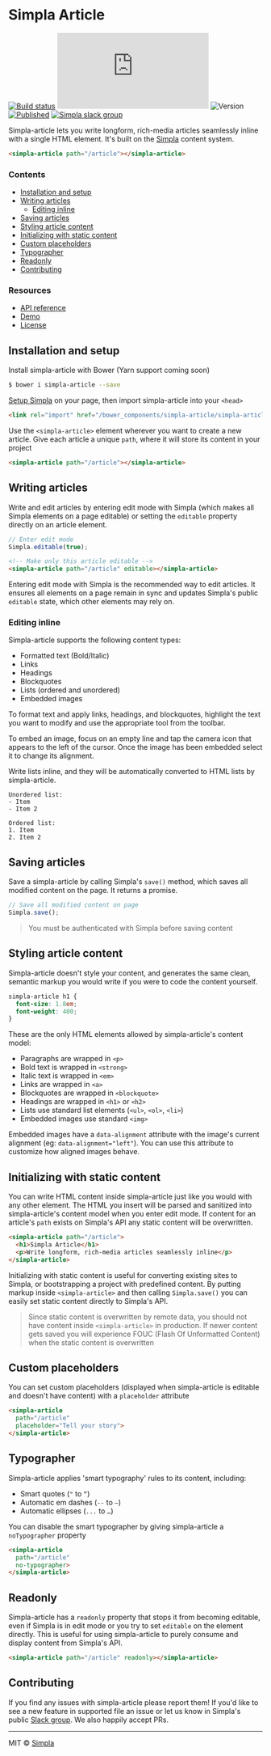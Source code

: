 # Simpla Article
[![Build status][travis-badge]][travis-url] ![Size][size-badge] ![Version][bower-badge] [![Published][webcomponents-badge]][webcomponents-url] [![Simpla slack group][slack-badge]][slack-url]

Simpla-article lets you write longform, rich-media articles seamlessly inline with a single HTML element. It's built on the [Simpla][simpla] content system.

<!---
```
<custom-element-demo>
  <template>
    <script src="https://unpkg.com/webcomponents.js@^0.7.24/webcomponents-lite.min.js"></script>
    <script src="https://unpkg.com/simpla@^2.0.0"></script>
    <script>
      Simpla.init('local');
      Simpla.editable(true);
    </script>

    <link rel="import" href="simpla-article.html">

    <style>
      body {
        font-family: sans-serif;
        color: #303c46;
        padding: 1em 1.5em;
      }

      simpla-article p {
        line-height: 1.6;
      }

      simpla-article h1, h2 {
        font-weight: 400;
        line-height: 1.3;
      }

      simpla-article h1 {
        font-size: 1.8em;
        font-weight: 300;
      }

      simpla-article img {
        max-width: 100%;
      }

      simpla-article img[data-alignment="right"] {
        margin-right: -1em;
      }

      simpla-article img[data-alignment="left"] {
        margin-left: -1em;
      }

      simpla-article blockquote {
        border-left: 1px solid lightGrey;
        padding-left: 1em;
        margin-left: 2em;
        font-weight: 300;
        overflow: hidden;
        font-style: italic;
      }

      simpla-article blockquote p:first-of-type {
        margin-top: 0.5em;
      }

      simpla-article blockquote p:last-of-type {
        margin-bottom: 0.5em;
      }

      simpla-article a {
        text-decoration: none;
        color: #1bd4dc;
      }
    </style>
    <next-code-block></next-code-block>
  </template>
</custom-element-demo>
```
-->

```html
<simpla-article path="/article"></simpla-article>
```

### Contents

- [Installation and setup](#installation-and-setup)
- [Writing articles](#writing-articles)
  - [Editing inline](#editing-inline)
- [Saving articles](#saving-articles)
- [Styling article content](#styling-article-content)
- [Initializing with static content](#initializing-with-static-content)
- [Custom placeholders](#custom-placeholders)
- [Typographer](#typographer)
- [Readonly](#readonly)
- [Contributing](#contributing)

### Resources

- [API reference][api]
- [Demo][demo]
- [License][license]

## Installation and setup

Install simpla-article with Bower (Yarn support coming soon)

```sh
$ bower i simpla-article --save
```

[Setup Simpla][simpla-setup] on your page, then import simpla-article into your `<head>`

```html
<link rel="import" href="/bower_components/simpla-article/simpla-article.html">
```

Use the `<simpla-article>` element wherever you want to create a new article. Give each article a unique `path`, where it will store its content in your project

```html
<simpla-article path="/article"></simpla-article>
```

## Writing articles

Write and edit articles by entering edit mode with Simpla (which makes all Simpla elements on a page editable) or setting the `editable` property directly on an article element.

```js
// Enter edit mode
Simpla.editable(true);
```

```html
<!-- Make only this article editable -->
<simpla-article path="/article" editable></simpla-article>
```

Entering edit mode with Simpla is the recommended way to edit articles. It ensures all elements on a page remain in sync and updates Simpla's public `editable` state, which other elements may rely on.

### Editing inline

Simpla-article supports the following content types:

- Formatted text (Bold/Italic)
- Links
- Headings
- Blockquotes
- Lists (ordered and unordered)
- Embedded images

To format text and apply links, headings, and blockquotes, highlight the text you want to modify and use the appropriate tool from the toolbar.

To embed an image, focus on an empty line and tap the camera icon that appears to the left of the cursor. Once the image has been embedded select it to change its alignment.

Write lists inline, and they will be automatically converted to HTML lists by simpla-article.

```
Unordered list:
- Item
- Item 2

Ordered list:
1. Item
2. Item 2
```

## Saving articles

Save a simpla-article by calling Simpla's `save()` method, which saves all modified content on the page. It returns a promise.

```js
// Save all modified content on page
Simpla.save();
```

> You must be authenticated with Simpla before saving content

## Styling article content

Simpla-article doesn't style your content, and generates the same clean, semantic markup you would write if you were to code the content yourself.

```css
simpla-article h1 {
  font-size: 1.8em;
  font-weight: 400;
}
```

These are the only HTML elements allowed by simpla-article's content model:

- Paragraphs are wrapped in `<p>`
- Bold text is wrapped in `<strong>`
- Italic text is wrapped in `<em>`
- Links are wrapped in `<a>`
- Blockquotes are wrapped in `<blockquote>`
- Headings are wrapped in `<h1>` or `<h2>`
- Lists use standard list elements (`<ul>`, `<ol>`, `<li>`)
- Embedded images use standard `<img>`

Embedded images have a `data-alignment` attribute with the image's current alignment (eg: `data-alignment="left"`). You can use this attribute to customize how aligned images behave.

## Initializing with static content

You can write HTML content inside simpla-article just like you would with any other element. The HTML you insert will be parsed and sanitized into simpla-article's content model when you enter edit mode. If content for an article's `path` exists on Simpla's API any static content will be overwritten.

```html
<simpla-article path="/article">
  <h1>Simpla Article</h1>
  <p>Write longform, rich-media articles seamlessly inline</p>
</simpla-article>
```

Initializing with static content is useful for converting existing sites to Simpla, or bootstrapping a project with predefined content. By putting markup inside `<simpla-article>` and then calling `Simpla.save()` you can easily set static content directly to Simpla's API.

> Since static content is overwritten by remote data, you should not have content inside `<simpla-article>` in production. If newer content gets saved you will experience FOUC (Flash Of Unformatted Content) when the static content is overwritten

## Custom placeholders

You can set custom placeholders (displayed when simpla-article is editable and doesn't have content) with a `placeholder` attribute

```html
<simpla-article 
  path="/article" 
  placeholder="Tell your story">
</simpla-article>
```

## Typographer

Simpla-article applies 'smart typography' rules to its content, including:

- Smart quotes (`"` to `“`)
- Automatic em dashes (`--` to `—`)
- Automatic ellipses (`...` to `…`)

You can disable the smart typographer by giving simpla-article a `noTypographer` property

```html
<simpla-article 
  path="/article" 
  no-typographer>
</simpla-article>
```

## Readonly

Simpla-article has a `readonly` property that stops it from becoming editable, even if Simpla is in edit mode or you try to set `editable` on the element directly. This is useful for using simpla-article to purely consume and display content from Simpla's API.

```html
<simpla-article path="/article" readonly></simpla-article>
```

## Contributing

If you find any issues with simpla-article please report them! If you'd like to see a new feature in supported file an issue or let us know in Simpla's public [Slack group][slack-url]. We also happily accept PRs. 

***

MIT © [Simpla][simpla]

[api]: https://www.webcomponents.org/element/SimplaElements/simpla-article/page/API.md
[demo]: https://www.webcomponents.org/element/SimplaElements/simpla-article/demo/demo/index.html
[license]: https://github.com/SimplaElements/simpla-article/blob/master/LICENSE

[simpla]: https://www.simpla.io
[simpla-setup]: https://www.simpla.io/docs/guides/get-started

[travis-badge]: https://img.shields.io/travis/SimplaElements/simpla-article.svg
[travis-url]: https://travis-ci.org/SimplaElements/simpla-article
[bower-badge]: https://img.shields.io/bower/v/simpla-article.svg
[size-badge]: http://img.badgesize.io/SimplaElements/simpla-article/master/simpla-article.html?compression=gzip&label=render_bundle_%28gzip%29
[webcomponents-badge]: https://img.shields.io/badge/webcomponents.org-published-blue.svg
[webcomponents-url]: https://www.webcomponents.org/element/SimplaElements/simpla-article
[slack-badge]: http://slack.simpla.io/badge.svg
[slack-url]: https://slack.simpla.io

